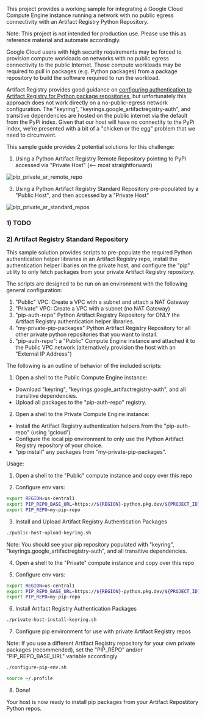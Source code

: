 This project provides a working sample for integrating a Google Cloud Compute Engine instance running a network with no public egress connectivity with an Artifact Registry Python Repository.

Note: This project is not intended for production use. Please use this as reference material and automate accordingly.

Google Cloud users with high security requirements may be forced to provision compute workloads on networks with no public egress connectivity to the public Internet. Those compute workloads may be required to pull in packages (e.g. Python packages) from a package repository to build the software required to run the workload.

Artifact Registry provides good guidance on [configuring authentication to Artifact Registry for Python package repositories](https://cloud.google.com/artifact-registry/docs/python/authentication), but unfortunately this approach does not work directly on a no-public-egress network configuration. The "keyring", "keyrings.google_artifactregistry-auth", and transitive dependencies are hosted on the public internet via the default from the PyPi index. Given that our host will have no connectity to the PyPi index, we're presented with a bit of a "chicken or the egg" problem that we need to circumvent.

This sample guide provides 2 potential solutions for this challenge:
1) Using a Python Artifact Registry Remote Repository pointing to PyPi accessed via "Private Host" (<-- most straightforward)

![pip_private_ar_remote_repo](https://github.com/user-attachments/assets/70b85523-d523-450e-9af9-2a4e01a0b887)

3) Using a Python Artifact Registry Standard Repository pre-populated by a "Public Host", and then accessed by a "Private Host"

![pip_private_ar_standard_repos](https://github.com/user-attachments/assets/a928815c-9a89-4d95-b862-1dd4cc2a4b0f)



### 1) TODO

### 2) Artifact Registry Standard Repository
This sample solution provides scripts to pre-populate the required Python authentication helper libraries in an Artifact Registry repo, install the authentication helper libaries on the private host, and configure the "pip" utility to only fetch packages from your private Artifact Registry repository.

The scripts are designed to be run on an environment with the following general configuration:
1) "Public" VPC: Create a VPC with a subnet and attach a NAT Gateway
2) "Private" VPC: Create a VPC with a subnet (no NAT Gateway)
3) "pip-auth-repo" Python Artifact Registry Repository for ONLY the Artifact Registry authentication helper libraries.
4) "my-private-pip-packages" Python Artifact Registry Repository for all other private python repositories that you want to install.
4) "pip-auth-repo": a "Public" Compute Engine instance and attached it to the Public VPC network (alternatively provision the host with an "External IP Address")

The following is an outline of behavior of the included scripts:

1) Open a shell to the Public Compute Engine instance:
  * Download "keyring", "keyrings.google_artifactregistry-auth", and all transitive dependencies.
  * Upload all packages to the "pip-auth-repo" registry.
2) Open a shell to the Private Compute Engine instance:
  * Install the Artifact Registry authentication helpers from the "pip-auth-repo" (using 'gcloud')
  * Configure the local pip environment to only use the Python Artifact Registry repository of your choice.
  * "pip install" any packages from "my-private-pip-packages".
  
  Usage:

  1) Open a shell to the "Public" compute instance and copy over this repo
  
  2) Configure env vars:

  ```BASH
  export REGION=us-central1
  export PIP_REPO_BASE_URL=https://${REGION}-python.pkg.dev/${PROJECT_ID}
  export PIP_REPO=my-pip-repo
  ```
  3) Install and Upload Artifact Registry Authentication Packages

  ```BASH
  ./public-host-upload-keyring.sh
  ```

  Note: You should see your pip repository populated with "keyring", "keyrings.google_artifactregistry-auth", and all transitive dependencies.

  4) Open a shell to the "Private" compute instance and copy over this repo

  5) Configure env vars:

  ```BASH
  export REGION=us-central1
  export PIP_REPO_BASE_URL=https://${REGION}-python.pkg.dev/${PROJECT_ID}
  export PIP_REPO=my-pip-repo
  ```

  6) Install Artifact Registry Authentication Packages

  ```BASH
  ./private-host-install-keyring.sh
  ```

  7) Configure pip environment for use with private Artifact Registry repos 

  Note: If you use a different Artifact Registry repository for your own private packages (recommended), set the "PIP_REPO" and/or "PIP_REPO_BASE_URL" variable accordingly

  ```BASH
  ./configure-pip-env.sh

  source ~/.profile
  ```

  8) Done!
 
  Your host is now ready to install pip packages from your Artifact Repostitory Python repos.
